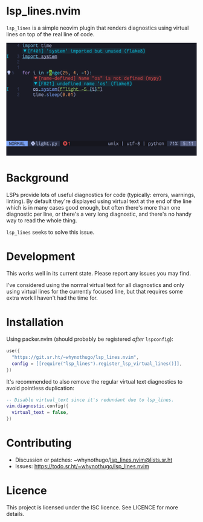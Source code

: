 # lsp_lines.nvim

`lsp_lines` is a simple neovim plugin that renders diagnostics using virtual
lines on top of the real line of code.

![A screenshot of the plugin in action](screenshot.png)

# Background

LSPs provide lots of useful diagnostics for code (typically: errors, warnings,
linting). By default they're displayed using virtual text at the end of the
line which is in many cases good enough, but often there's more than one
diagnostic per line, or there's a very long diagnostic, and there's no handy
way to read the whole thing.

`lsp_lines` seeks to solve this issue.

# Development

This works well in its current state. Please report any issues you may find.

I've considered using the normal virtual text for all diagnostics and only
using virtual lines for the currently focused line, but that requires some
extra work I haven't had the time for.

# Installation

Using packer.nvim (should probably be registered _after_ `lspconfig`):

```lua
use({
  "https://git.sr.ht/~whynothugo/lsp_lines.nvim",
  config = [[require("lsp_lines").register_lsp_virtual_lines()]],
})
```

It's recommended to also remove the regular virtual text diagnostics to avoid
pointless duplication:

```lua
-- Disable virtual_text since it's redundant due to lsp_lines.
vim.diagnostic.config({
  virtual_text = false,
})
```

# Contributing

- Discussion or patches: ~whynothugo/lsp_lines.nvim@lists.sr.ht
- Issues: https://todo.sr.ht/~whynothugo/lsp_lines.nvim

# Licence

This project is licensed under the ISC licence. See LICENCE for more details.
